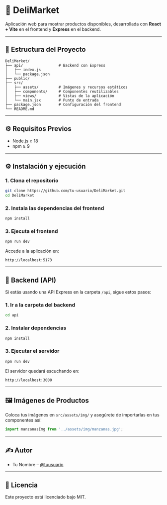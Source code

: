 # 💼 DeliMarket

Aplicación web para mostrar productos disponibles, desarrollada con **React + Vite** en el frontend y **Express** en el backend.

---

## 📁 Estructura del Proyecto

```
DeliMarket/
├── api/                # Backend con Express
│   ├── index.js
│   └── package.json
├── public/
├── src/
│   ├── assets/         # Imágenes y recursos estáticos
│   ├── components/     # Componentes reutilizables
│   ├── views/          # Vistas de la aplicación
│   └── main.jsx        # Punto de entrada
├── package.json        # Configuración del frontend
└── README.md
```

---

## ⚙️ Requisitos Previos

- Node.js ≥ 18
- npm ≥ 9

---

## ⚙️ Instalación y ejecución

### 1. Clona el repositorio

```bash
git clone https://github.com/tu-usuario/DeliMarket.git
cd DeliMarket
```

### 2. Instala las dependencias del frontend

```bash
npm install
```

### 3. Ejecuta el frontend

```bash
npm run dev
```

Accede a la aplicación en:

```
http://localhost:5173
```

---

## 🔧 Backend (API)

Si estás usando una API Express en la carpeta `/api`, sigue estos pasos:

### 1. Ir a la carpeta del backend

```bash
cd api
```

### 2. Instalar dependencias

```bash
npm install
```

### 3. Ejecutar el servidor

```bash
npm run dev
```

El servidor quedará escuchando en:

```
http://localhost:3000
```

---

## 🖼️ Imágenes de Productos

Coloca tus imágenes en `src/assets/img/` y asegúrete de importarlas en tus componentes así:

```js
import manzanasImg from '../assets/img/manzanas.jpg';
```

---

## ✍️ Autor

- Tu Nombre – [@tuusuario](https://github.com/tuusuario)

---

## 📝 Licencia

Este proyecto está licenciado bajo MIT.

